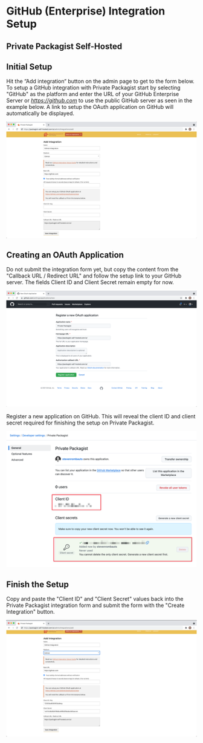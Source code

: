 # GitHub (Enterprise) Integration Setup
## Private Packagist Self-Hosted

## Initial Setup
Hit the “Add integration“ button on the admin page to get to the form below. To setup a GitHub integration with Private Packagist start by selecting "GitHub" as the platform and enter the URL of your GitHub Enterprise Server or <i>https://github.com</i> to use the public GitHub server as seen in the example below. A link to setup the OAuth application on GitHub will automatically be displayed.

![Packagist Setup](/Resources/public/img/docs/integration-setup/github-01-packagist-setup.png)

## Creating an OAuth Application
Do not submit the integration form yet, but copy the content from the "Callback URL / Redirect URL" and follow the setup link to your GitHub server. The fields Client ID and Client Secret remain empty for now.

![GitHub Register App](/Resources/public/img/docs/integration-setup/github-02-github-register-app.png)

Register a new application on GitHub. This will reveal the client ID and client secret required for finishing the setup on Private Packagist.

![GitHub Credentials](/Resources/public/img/docs/integration-setup/github-03-github-credentials.png)

## Finish the Setup
Copy and paste the "Client ID" and "Client Secret" values back into the Private Packagist integration form and submit the form with the "Create Integration" button.

![Packagist Form](/Resources/public/img/docs/integration-setup/github-04-packagist-form.png)
